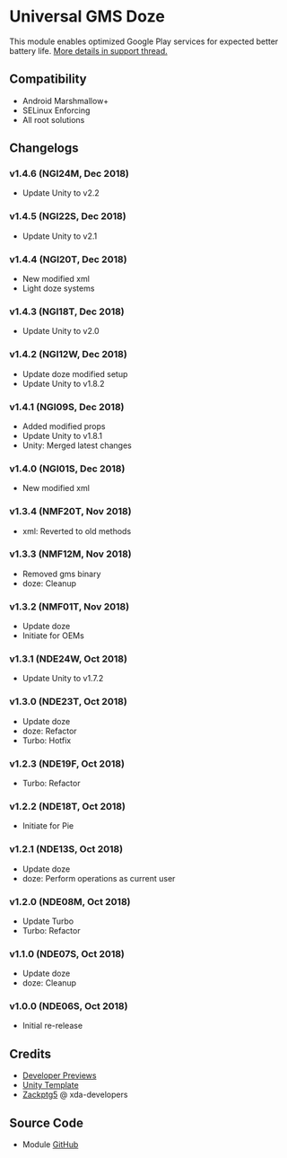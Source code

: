 # Universal GMS Doze
This module enables optimized Google Play services for expected better battery life. [More details in support thread.](https://forum.xda-developers.com/apps/magisk/module-universal-gms-doze-t3853710)

## Compatibility
- Android Marshmallow+
- SELinux Enforcing
- All root solutions

## Changelogs
### v1.4.6 (NGI24M, Dec 2018)
- Update Unity to v2.2

### v1.4.5 (NGI22S, Dec 2018)
- Update Unity to v2.1

### v1.4.4 (NGI20T, Dec 2018)
- New modified xml
- Light doze systems

### v1.4.3 (NGI18T, Dec 2018)
- Update Unity to v2.0

### v1.4.2 (NGI12W, Dec 2018)
- Update doze modified setup
- Update Unity to v1.8.2

### v1.4.1 (NGI09S, Dec 2018)
- Added modified props
- Update Unity to v1.8.1
- Unity: Merged latest changes

### v1.4.0 (NGI01S, Dec 2018)
- New modified xml

### v1.3.4 (NMF20T, Nov 2018)
- xml: Reverted to old methods

### v1.3.3 (NMF12M, Nov 2018)
- Removed gms binary
- doze: Cleanup

### v1.3.2 (NMF01T, Nov 2018)
- Update doze
- Initiate for OEMs

### v1.3.1 (NDE24W, Oct 2018)
- Update Unity to v1.7.2

### v1.3.0 (NDE23T, Oct 2018)
- Update doze
- doze: Refactor
- Turbo: Hotfix

### v1.2.3 (NDE19F, Oct 2018)
- Turbo: Refactor

### v1.2.2 (NDE18T, Oct 2018)
- Initiate for Pie

### v1.2.1 (NDE13S, Oct 2018)
- Update doze
- doze: Perform operations as current user

### v1.2.0 (NDE08M, Oct 2018)
- Update Turbo
- Turbo: Refactor

### v1.1.0 (NDE07S, Oct 2018)
- Update doze
- doze: Cleanup

### v1.0.0 (NDE06S, Oct 2018)
- Initial re-release

## Credits
- [Developer Previews](https://developer.android.com/topic/performance/power/)
- [Unity Template](https://github.com/Zackptg5/Unity)
- [Zackptg5](https://forum.xda-developers.com/member.php?u=6037748) @ xda-developers

## Source Code
- Module [GitHub](https://github.com/gloeyisk/UniversalGMSDoze)
